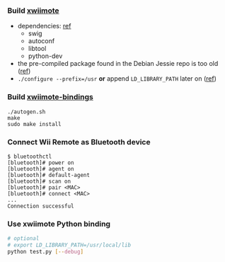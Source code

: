 ### Build [xwiimote](https://github.com/dvdhrm/xwiimote)

- dependencies: [ref](https://github.com/dvdhrm/xwiimote-bindings/pull/8)
    - swig
    - autoconf
    - libtool
    - python-dev
- the pre-compiled package found in the Debian Jessie repo is too old ([ref](https://github.com/dvdhrm/xwiimote-bindings/issues/13))
- `./configure --prefix=/usr` **or** append `LD_LIBRARY_PATH` later on ([ref](https://askubuntu.com/questions/633949/failed-to-build-xwiimote-bindings))


### Build [xwiimote-bindings](https://github.com/dvdhrm/xwiimote-bindings)

```
./autogen.sh
make
sudo make install
```

### Connect Wii Remote as Bluetooth device

```
$ bluetoothctl
[bluetooth]# power on
[bluetooth]# agent on
[bluetooth]# default-agent 
[bluetooth]# scan on
[bluetooth]# pair <MAC>
[bluetooth]# connect <MAC>
...
Connection successful
```

### Use xwiimote Python binding

```bash
# optional
# export LD_LIBRARY_PATH=/usr/local/lib
python test.py [--debug]
```
